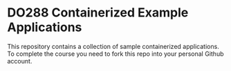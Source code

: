 # DO288 Containerized Example Applications


This repository contains a collection of sample containerized applications.  To complete the course you need to fork this repo into your personal Github account.
